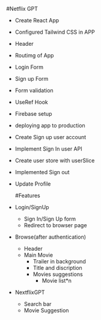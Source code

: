 #Netflix GPT

- Create React App
- Configured Tailwind CSS in APP
- Header
- Routimg of App
- Login Form
- Sign up Form
- Form validation
- UseRef Hook
- Firebase setup
- deploying app to production
- Create Sign up user account
- Implement Sign In user API
- Create user store with userSlice
- Implemented Sign out
- Update Profile

  #Features

- Login/SignUp
  - Sign In/Sign Up form
  - Redirect to browser page
- Browse(after authentication)
  - Header
  - Main Movie
    - Trailer in background
    - Title and discription
    - Movies suggestions
      - Movie list\*n
- NextflixGPT
  - Search bar
  - Movie Suggestion
